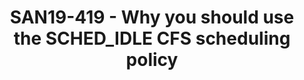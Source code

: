 ---
youtube_video_url: https://www.youtube.com/watch?v=h9et2PAD_38
amazon_s3_presentation_url: https://static.linaro.org/connect/san19/presentations/san19-419.pdf
amazon_s3_video_url: https://static.linaro.org/connect/san19/videos/san19-419.mp4
categories:
- san19
description: CFS scheduler has multiple policies, and SCHED_IDLE is one of them. Due
  to some recent optimizations included in scheduler around sched-idle, it has become
  an interesting policy and must be used by users going forward.
image: /assets/images/featured-images/san19/SAN19-419.png
session_attendee_num: '29'
session_id: SAN19-419
session_room: Sunset IV (Session 2)
session_slot:
  end_time: '2019-09-26 12:55:00'
  start_time: '2019-09-26 12:30:00'
session_speakers:
- speaker_bio: Working in Linaro PMWG since 6 years now.
  speaker_company: Linaro
  speaker_image: /assets/images/speakers/san19/viresh-kumar.jpg
  speaker_location: ''
  speaker_name: Viresh Kumar
  speaker_position: Engineer
  speaker_url: ''
  speaker_username: viresh.kumar
session_track: Power Management
tag: session
tags:
- Open Source Development
title: SAN19-419 - Why you should use the SCHED_IDLE CFS scheduling policy
---